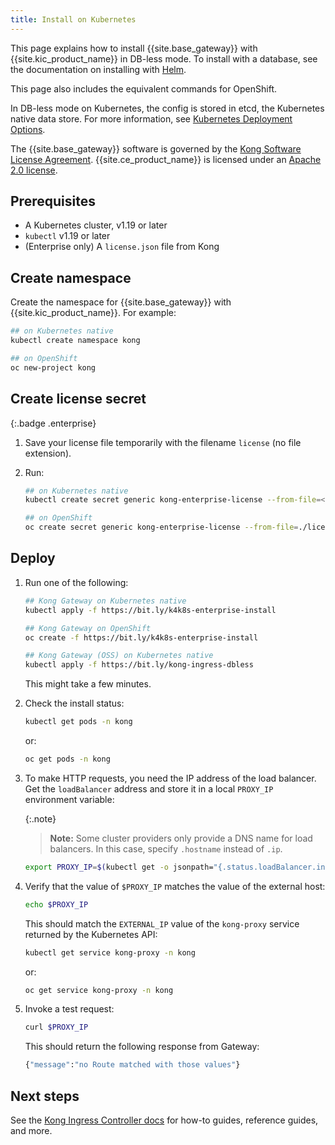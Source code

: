 ```yaml
---
title: Install on Kubernetes
---
```


This page explains how to install {{site.base_gateway}} with {{site.kic_product_name}} in DB-less mode. To install with a database, see the documentation on installing with [Helm](/gateway/{{page.kong_version}}/install-and-run/helm).

This page also includes the equivalent commands for OpenShift.

In DB-less mode on Kubernetes, the config is stored in etcd, the Kubernetes native data store. For more information, see [Kubernetes Deployment Options](/gateway/{{page.kong_version}}/plan-and-deploy/kubernetes-deployment-options).

The {{site.base_gateway}} software is governed by the
[Kong Software License Agreement](https://konghq.com/kongsoftwarelicense/).
{{site.ce_product_name}} is licensed under an
[Apache 2.0 license](https://github.com/Kong/kong/blob/master/LICENSE).

## Prerequisites

- A Kubernetes cluster, v1.19 or later
- `kubectl` v1.19 or later
- (Enterprise only) A `license.json` file from Kong

## Create namespace

Create the namespace for {{site.base_gateway}} with {{site.kic_product_name}}. For example:

```sh
## on Kubernetes native
kubectl create namespace kong
```

```sh
## on OpenShift
oc new-project kong
```

## Create license secret
{:.badge .enterprise}

1.  Save your license file temporarily with the filename `license` (no file extension).

1.  Run:

    ```sh
    ## on Kubernetes native
    kubectl create secret generic kong-enterprise-license --from-file=<absolute-path-to>/license -n kong
    ```

    ```sh
    ## on OpenShift
    oc create secret generic kong-enterprise-license --from-file=./license -n kong
    ```

## Deploy

1.  Run one of the following:

    ```sh
    ## Kong Gateway on Kubernetes native
    kubectl apply -f https://bit.ly/k4k8s-enterprise-install
    ```

    ```sh
    ## Kong Gateway on OpenShift
    oc create -f https://bit.ly/k4k8s-enterprise-install
    ```

    ```sh
    ## Kong Gateway (OSS) on Kubernetes native
    kubectl apply -f https://bit.ly/kong-ingress-dbless
    ```

    This might take a few minutes.

1.  Check the install status:

    ```sh
    kubectl get pods -n kong
    ```

    or:

    ```sh
    oc get pods -n kong
    ```

1.  To make HTTP requests, you need the IP address of the load balancer. Get the `loadBalancer` address and store it in a local `PROXY_IP` environment variable:

    {:.note}
    > **Note:** Some cluster providers only provide a DNS name for load balancers. In this case, specify `.hostname` instead of `.ip`.

    ```sh
    export PROXY_IP=$(kubectl get -o jsonpath="{.status.loadBalancer.ingress[0].ip}" service -n kong kong-proxy)
    ```

1.  Verify that the value of `$PROXY_IP` matches the value of the external host:

    ```sh
    echo $PROXY_IP
    ```

    This should match the `EXTERNAL_IP` value of the `kong-proxy` service returned by the Kubernetes API:

    ```sh
    kubectl get service kong-proxy -n kong
    ```

    or:

    ```sh
    oc get service kong-proxy -n kong
    ```

1. Invoke a test request:
    ```sh
    curl $PROXY_IP
    ```

    This should return the following response from Gateway:

    ```sh
    {"message":"no Route matched with those values"}
    ```

## Next steps

See the [Kong Ingress Controller docs](/kubernetes-ingress-controller/) for  how-to guides, reference guides, and more.
